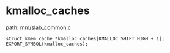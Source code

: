 kmalloc_caches
========================================

path: mm/slab_common.c
```
struct kmem_cache *kmalloc_caches[KMALLOC_SHIFT_HIGH + 1];
EXPORT_SYMBOL(kmalloc_caches);
```